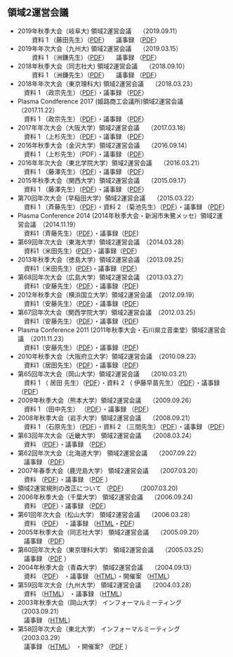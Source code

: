 ## 領域2運営会議

- 2019年秋季大会（岐阜大) 領域2運営会議　 （2019.09.11）  
　 　資料 1 （藤田先生）（[PDF](pdf2/2019/Uneikaigi_2019_09_11_shiryou.pdf)） 　議事録 （[PDF](pdf2/2019/Uneikaigi_2019_09_11_gijiroku.pdf)）
- 2019年年次大会（九州大) 領域2運営会議　 （2019.03.15）  
　 　資料 1 （洲鎌先生）（[PDF](pdf2/2019/Uneikaigi_2019_03_15.pdf)） 　議事録 （[PDF](pdf2/2019/20190315uneikaigi_gijiroku.pdf)）
- 2018年秋季大会（同志社大) 領域2運営会議　 （2018.09.10）  
　 　資料 1 （洲鎌先生）（[PDF](pdf2/2018/20190910_uneikaigi_shiryo.pdf)） 　議事録 （[PDF](pdf2/2018/20190910_uneikaigi_gijiroku.pdf)）
- 2018年年次大会（東京理科大) 領域2運営会議　 （2018.03.23）  
 　資料 1 （政宗先生）（[PDF](pdf2/2018/20180322_ryouiki2shiryou.pdf)）・議事録 （[PDF](pdf2/2018/20180323_uneikaigigijiroku.pdf)）
- Plasma Condference 2017 (姫路商工会議所)領域2運営会議　 （2017.11.22）  
 　資料 1 （政宗先生）（[PDF](pdf2/2017/r2meeting_20171122.pdf)）・議事録 （[PDF](pdf2/2017/20171121_uneikaigigijiroku.pdf)）
- 2017年年次大会（大阪大学）領域2運営会議　 （2017.03.18）  
 　資料 1 （上杉先生）（[PDF](pdf2/2017/r2meeting_20170318.pdf)）・議事録 （[PDF](pdf2/2017/r2meeting_20170318_minutes.pdf)）
- 2016年秋季大会（金沢大学）領域2運営会議　 （2016.09.14）  
 　資料 1 （上杉先生）（PDF）・議事録 （[PDF](pdf2/2016/r2meeting_20160914_minutes.pdf)）
- 2016年年次大会（東北学院大学）領域2運営会議　 （2016.03.21）  
 　資料 1 （藤澤先生）（[PDF](pdf2/2016/r2meeting_20160321.pdf)）・議事録 （[PDF](pdf2/2016/r2meeting_20160321_minutes.pdf)）
- 2015年秋季大会（関西大学）領域2運営会議　 （2015.09.17）  
 　資料 1 （藤澤先生）（[PDF](pdf2/2015/r2meeting_fujisawa_20150917.pdf)）・議事録 （[PDF](pdf2/2015/r2meeting_20150917_minutes.pdf)）
- 第70回年次大会（早稲田大学）領域2運営会議　 （2015.03.22）  
 　資料 1 （斉藤先生）（[PDF](pdf2/2015/r2meeting_saito150322.pdf)）・資料 2 （菊池先生）（[PDF](pdf2/2015/r2meeting_kikuchi150322.pdf)）・議事録 （[PDF](pdf2/2015/r2meeting150322_minutes.pdf)）
- Plasma Conference 2014 (2014年秋季大会・新潟市朱鷺メッセ）領域2運営会議　（2014.11.19）  
 　資料1（斉藤先生）（[PDF](pdf2/2014/r2meeting_141119.pdf)）・議事録（[PDF](pdf2/2014/r2meeting_141119_minutes.pdf)) 
- 第69回年次大会（東海大学）領域2運営会議　（2014.03.28）  
 　資料1（米田先生）([PDF](pdf2/2014/r2meeting_140328.pdf))・議事録（[PDF](pdf2/2014/r2meeting_140328_minutes.pdf)）　
- 2013年秋季大会（徳島大学）領域2運営会議　（2013.09.25）  
 　資料1（米田先生）([PDF](pdf2/2013/r2meeting_130926.pdf))・議事録（[PDF](pdf2/2013/r2meeting_130926_minutes.pdf)）　
- 第68回年次大会（広島大学）領域2運営会議　（2013.03.27）  
 　資料1（安藤先生）（[PDF](pdf2/2013/r2meeting_130327.pdf)）・議事録（[PDF](pdf2/2013/r2meeting_130327_minutes.pdf)) 　
- 2012年秋季大会（横浜国立大学）領域2運営会議　（2012.09.19）  
 　資料1（安藤先生）（[PDF](pdf2/2012/r2meeting120919.pdf)）・議事録（[PDF](pdf2/2012/r2meeting120919_minutes.pdf)）　
- 第67回年次大会（関西学院大学）領域2運営会議　（2012.03.25）  
 　資料1（安藤先生）（[PDF](pdf2/2012/r2meeting120325.pdf)）・議事録（[PDF](pdf2/2012/r2meeting120325_minutes_mod.pdf)) 
- Plasma Conference 2011 (2011年秋季大会・石川県立音楽堂）領域2運営会議　（2011.11.23）  
 　資料1（安藤先生）（[PDF](pdf2/2012/r2meeting_111123.pdf)）・議事録（[PDF](pdf2/2012/r2meeting_111123_minutes_mod.pdf)) 
- 2010年秋季大会（大阪府立大学）領域2運営会議　（2010.09.23）  
 　資料1（居田先生）（[PDF](pdf/2010/r2meetingVG100924.pdf)）・議事録（[PDF](pdf/2010/r2meeting100924.pdf)) 
- 第65回年次大会（岡山大学）領域2運営会議　 （2010.03.21）  
 　資料 1 （ 居田 先生）（[PDF](pdf/2010/Ida100321.pdf)）・資料 2 （ 伊藤早苗先生）（[PDF](pdf/2010/SItoh100321.pdf)）・議事録 （[PDF](pdf/2010/r2meeting100321.pdf)）
- 2009年秋季大会（熊本大学）領域2運営会議　 （2009.09.26）  
 　資料 1 （田中先生） （[PDF](pdf/2009/090926_JPS_BoadMeet.pdf)）・議事録 （[PDF](pdf/2009/r2meeting090926.pdf)）
- 2008年秋季大会（岩手大学）領域2運営会議　 （2008.09.21）  
 　資料 1 （石原先生）（[PDF](pdf/2008/ishihara.pdf)）・資料 2 （三間先生）（[PDF](pdf/2008/mima.ppt)）・議事録 （[PDF](pdf/2008/memo/r2meeting080921.pdf)）
- 第63回年次大会（近畿大学） 領域2運営会議　 （2008.03.24）  
 　資料 （[PDF](pdf/2008/r2meetingPPT08324.pdf)）・議事録 （[PDF](pdf/2008/memo/r2meeting08324.pdf)）
- 第62回年次大会（北海道大学） 領域2運営会議　 （2007.09.22）  
 　議事録 （[PDF](pdf/2007/r2meeting20070922.pdf)）
- 2007年春季大会（鹿児島大学） 領域2運営会議　 （2007.03.20）  
 　資料 （[PDF](pdf/2007/2007-spring-doc.pdf)）・議事録 （[PDF](pdf/2007/2007-spring.pdf) ）
- 領域2運営規則の改正について （[PDF](pdf/2007/2007-spring-rules.pdf)） 　 （2007.03.20)
- 2006年秋季大会（千葉大学） 領域2運営会議　 （2006.09.24)  
 　資料 （[PDF](pdf/2006/2006-autumn.pdf)）・議事録 （[PDF](pdf/2006/20060924-autumn.pdf)）
- 第61回年次大会（松山大学） 領域2運営会議　 （2006.03.28）  
 　資料 （[PDF](pdf/2006/2006-spring.pdf)） ・議事録 （[HTML](pdf/2006/2006-spring.html)・[PDF](pdf/2006/2006-spring-proc.pdf)）
- 2005年秋季大会（同志社大学） 領域2運営会議　 （2005.09.20）  
 　議事録 （[PDF](pdf/2005/info2005-09-20.pdf)）
- 第60回年次大会（東京理科大学） 領域2運営会議　 （2005.03.25）  
 　議事録 （[PDF](pdf/2005/2005-spring.pdf) ）
- 2004年秋季大会（青森大学） 領域2運営会議　 （2004.09.13）  
 　資料 （[PDF](pdf/2004/2004-autumn.pdf)） ・議事録 （[HTML](pdf/2004/2004aki_giji.html)）・開催案 （[HTML](pdf/2004/2004-autumn.html)）
- 第59回年次大会（九州大学） 領域2運営会議　 （2004.03.28）  
 　資料 （[HTML](pdf/2004/2004-Spring.html)） ・議事録 （[HTML](pdf/2004/2004haru_giji.html)）
- 2003年秋季大会（岡山大学） インフォーマルミーティング　 （2003.09.21）  
 　議事録 （[HTML](pdf/2003/2003aki_giji.html)）
- 第58回年次大会（東北大学） インフォーマルミーティング　 （2003.03.29）  
 　議事録 （[HTML](pdf/2003/info2003_03.html)） ・開催案? （[PDF](pdf/2003/infomtspr03.pdf) ）
  
